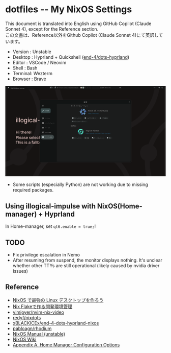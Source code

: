 # dotfiles -- My NixOS Settings
This document is translated into English using GitHub Copilot (Claude Sonnet 4), except for the Reference section.  
この文書は、Reference以外をGithub Copilot (Claude Sonnet 4)にて英訳しています。  

- Version : Unstable
- Desktop : Hyprland + Quickshell ([end-4/dots-hyprland](https://github.com/end-4/dots-hyprland/))
- Editor : VSCode / Neovim
- Shell : Bash
- Terminal: Wezterm
- Browser : Brave

![desktop_environment](./desktop.png "Current Hyprland Desktop")

- Some scripts (especially Python) are not working due to missing required packages.

## Using illogical-impulse with NixOS(Home-manager) + Hyprland
In Home-manager, set `qt6.enable = true;`!

## TODO
- Fix privilege escalation in Nemo 
- After resuming from suspend, the monitor displays nothing. It's unclear whether other TTYs are still operational (likely caused by nvidia driver issues)

## Reference

- [NixOS で最強の Linux デスクトップを作ろう](https://zenn.dev/asa1984/articles/nixos-is-the-best)
- [Nix Flakeで作る開発環境管理](https://zenn.dev/stmn_inc/articles/create-environment-to-nix-flake)
- [vimjoyer/nvim-nix-video](https://github.com/vimjoyer/nvim-nix-video/tree/main)
- [redyf/nixdots](https://github.com/redyf/nixdots)
- [xBLACKICEx/end-4-dots-hyprland-nixos](https://github.com/xBLACKICEx/end-4-dots-hyprland-nixos)
- [pabloagn/rhodium](https://github.com/pabloagn/rhodium)
- [NixOS Manual (unstable)](https://nixos.org/manual/nixos/unstable/)
- [NixOS Wiki](https://wiki.nixos.org/wiki/NixOS_Wiki)
- [Appendix A. Home Manager Configuration Options](https://nix-community.github.io/home-manager/options.xhtml)
